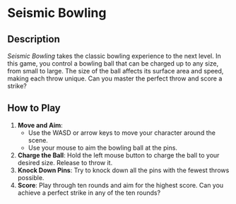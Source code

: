 # Seismic Bowling

## **Description**

_Seismic Bowling_ takes the classic bowling experience to the next level. In this game, you control a bowling ball that can be charged up to any size, from small to large. The size of the ball affects its surface area and speed, making each throw unique. Can you master the perfect throw and score a strike?

## **How to Play**

1. **Move and Aim**:
   - Use the WASD or arrow keys to move your character around the scene.
   - Use your mouse to aim the bowling ball at the pins.
2. **Charge the Ball**: Hold the left mouse button to charge the ball to your desired size. Release to throw it.
3. **Knock Down Pins**: Try to knock down all the pins with the fewest throws possible.
4. **Score**: Play through ten rounds and aim for the highest score. Can you achieve a perfect strike in any of the ten rounds?
